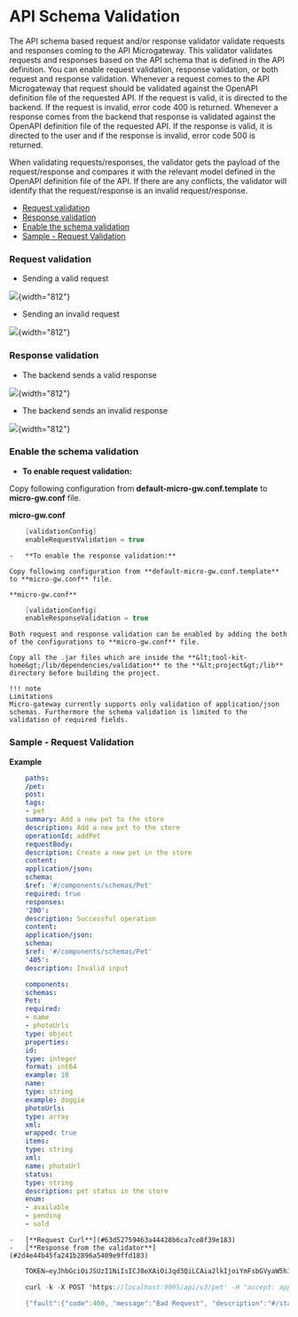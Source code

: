 # API Schema Validation

The API schema based request and/or response validator validate requests and responses coming to the API Microgateway. This validator validates requests and responses based on the API schema that is defined in the API definition. You can enable request validation, response validation, or both request and response validation. Whenever a request comes to the API Microgateway that request should be validated against the OpenAPI definition file of the requested API. If the request is valid, it is directed to the backend. If the request is invalid, error code 400 is returned. Whenever a response comes from the backend that response is validated against the OpenAPI definition file of the requested API. If the response is valid, it is directed to the user and if the response is invalid, error code 500 is returned.

When validating requests/responses, the validator gets the payload of the request/response and compares it with the relevant model defined in the OpenAPI definition file of the API. If there are any conflicts, the validator will identify that the request/response is an invalid request/response.

-   [Request validation](#APISchemaValidation-Requestvalidation)
-   [Response validation](#APISchemaValidation-Responsevalidation)
-   [Enable the schema validation](#APISchemaValidation-Enabletheschemavalidation)
-   [Sample - Request Validation](#APISchemaValidation-Sample-RequestValidation)

### Request validation

-   Sending a valid request

![](attachments/141247116/141257716.png){width="812"}

-   Sending an invalid request

![](attachments/141247116/141257717.png){width="812"}

### Response validation

-   The backend sends a valid response

![](attachments/141247116/141257718.png){width="812"}

-   The backend sends an invalid response

![](attachments/141247116/141257719.png){width="812"}

### Enable the schema validation

-   **To enable request validation:**

Copy following configuration from **default-micro-gw.conf.template** to **micro-gw.conf** file.

**micro-gw.conf**

``` java
    [validationConfig]
    enableRequestValidation = true
```

    -   **To enable the response validation:**

    Copy following configuration from **default-micro-gw.conf.template** to **micro-gw.conf** file.

    **micro-gw.conf**

``` java
    [validationConfig]
    enableResponseValidation = true
```

    Both request and response validation can be enabled by adding the both of the configurations to **micro-gw.conf** file.

    Copy all the .jar files which are inside the **&lt;tool-kit-home&gt;/lib/dependencies/validation** to the **&lt;project&gt;/lib** directory before building the project.

    !!! note
    Limitations
    Micro-gateway currently supports only validation of application/json schemas. Furthermore the schema validation is limited to the validation of required fields.

### Sample - Request Validation

**Example**

``` yml
    paths:
    /pet:
    post:
    tags:
    - pet
    summary: Add a new pet to the store
    description: Add a new pet to the store
    operationId: addPet
    requestBody:
    description: Create a new pet in the store
    content:
    application/json:
    schema:
    $ref: '#/components/schemas/Pet'
    required: true
    responses:
    '200':
    description: Successful operation
    content:
    application/json:
    schema:
    $ref: '#/components/schemas/Pet'
    '405':
    description: Invalid input

    components:
    schemas:
    Pet:
    required:
    - name
    - photoUrls
    type: object
    properties:
    id:
    type: integer
    format: int64
    example: 10
    name:
    type: string
    example: doggie
    photoUrls:
    type: array
    xml:
    wrapped: true
    items:
    type: string
    xml:
    name: photoUrl
    status:
    type: string
    description: pet status in the store
    enum:
    - available
    - pending
    - sold
```

    -   [**Request Curl**](#63d52759463a44428b6ca7ce8f39e183)
    -   [**Response from the validator**](#2d4e44b45fa241b2896a5409e9ffd183)

``` java
    TOKEN=eyJhbGciOiJSUzI1NiIsICJ0eXAiOiJqd3QiLCAia2lkIjoiYmFsbGVyaW5hIn0.eyJzdWIiOiJhZG1pbiIsICJpc3MiOiJodHRwczovL2xvY2FsaG9zdDo5MDk1L2FwaWtleSIsICJpYXQiOjE1ODUyOTY3MjgsICJqdGkiOiJkYThiYjBlOS05NzdhLTQ2ZDUtYjFmMS1hYjgxYWQyYjcyNjkiLCAia2V5dHlwZSI6IlBST0RVQ1RJT04iLCAiYWxsb3dlZEFQSXMiOltdfQ.MRJd1uZ-ya0DuFtgGfZS58aWsRTIgxvrporLbvp2_vUtTtkvMRwuKfp7nr-m1gHXMGE1JoE23xhio6aLPGaP9yF8DOUm8XS_FXaXT48zn9-pNIX1nRt4SHd_5wimE6IAzSeORlJ7oLkskwQ8iVHXm4KjzonyhIrQX1JLW6y4dQNEF9BFkZf2jvs1laa-saruSZEsi99zg6MnCWfFr4vbkSzozNidKQLmO_eXr06WaojT1xl8wSOuKy-GwTCBUhIsAq2bQvRNP_Zx7eKmFphwycJZOuObu7M0EgFUNRBQuLUcOmPUEI8W1w6cYNO-RSAnegMoVOL47m7GHwftM6fWYg
```

``` java
    curl -k -X POST 'https://localhost:9095/api/v3/pet' -H "accept: application/json" -H "Content-Type: application/json" -H "api_key: $TOKEN" -d "{\"id\":0, \"photoUrls\":[\"string\"], \"status\":\"string\"}"
```

``` java
    {"fault":{"code":400, "message":"Bad Request", "description":"#/status: string is not a valid enum value, #: required key [name] not found, "}}
```


